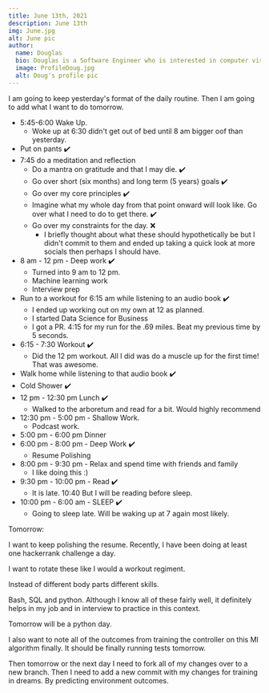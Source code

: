 ```yaml
---
title: June 13th, 2021
description: June 13th
img: June.jpg
alt: June pic
author:
  name: Douglas
  bio: Douglas is a Software Engineer who is interested in computer vision and our quest for strong AI. He also is constantly looking for ways to push the envelope of his personal mental and physical fitness.
  image: ProfileDoug.jpg
  alt: Doug's profile pic
---
```


I am going to keep yesterday's format of the daily routine.
Then I am going to add what I want to do tomorrow. 

- 5:45-6:00 Wake Up.
    - Woke up at 6:30 didn't get out of bed until 8 am bigger oof than yesterday. 
- Put on pants ✔️
- 7:45 do a meditation and reflection
  - Do a mantra on gratitude and that I may die. ✔️
  - Go over short (six months) and long term (5 years) goals ✔️
  - Go over my core principles ✔️
  - Imagine what my whole day from that point onward will look like. Go over what I need to do to get there. ✔️
  - Go over my constraints for the day. ❌
    - I briefly thought about what these should hypothetically be but I didn't commit to them and ended up taking a quick look at more socials then perhaps I should have.
-  8 am - 12 pm - Deep work ✔️
    - Turned into 9 am to 12 pm. 
    - Machine learning work
    - Interview prep
- Run to a workout for 6:15 am while listening to an audio book ✔️
    - I ended up working out on my own at 12 as planned.
    - I started Data Science for Business
    - I got a PR. 4:15 for my run for the .69 miles. Beat my previous time by 5 seconds. 
- 6:15 - 7:30 Workout ✔️
    - Did the 12 pm workout. All I did was do a muscle up for the first time! That was awesome.
- Walk home while listening to that audio book ✔️
- Cold Shower ✔️
- 12 pm - 12:30 pm Lunch ✔️
    - Walked to the arboretum and read for a bit. Would highly recommend
- 12:30 pm - 5:00 pm - Shallow Work.
    - Podcast work.
- 5:00 pm - 6:00 pm Dinner 
- 6:00 pm - 8:00 pm - Deep Work ✔️
    - Resume Polishing
- 8:00 pm - 9:30 pm - Relax and spend time with friends and family 
    - I like doing this :)
- 9:30 pm - 10:00 pm - Read ✔️
    - It is late. 10:40 But I will be reading before sleep.
- 10:00 pm - 6:00 am - SLEEP ✔️
    - Going to sleep late. Will be waking up at 7 again most likely.

Tomorrow:

I want to keep polishing the resume.
Recently, I have been doing at least one hackerrank challenge a day.

I want to rotate these like I would a workout regiment.

Instead of different body parts different skills.

Bash, SQL and python.
Although I know all of these fairly well, it definitely helps in my job and in interview to practice in this context.

Tomorrow will be a python day.

I also want to note all of the outcomes from training the controller on this Ml algorithm finally. It should be finally running tests tomorrow.

Then tomorrow or the next day I need to fork all of my changes over to a new branch.
Then I need to add a new commit with my changes for training in dreams. By predicting environment outcomes.
